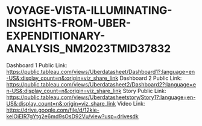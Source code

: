 # VOYAGE-VISTA-ILLUMINATING-INSIGHTS-FROM-UBER-EXPENDITIONARY-ANALYSIS_NM2023TMID37832
Dashboard 1 Public Link: https://public.tableau.com/views/Uberdatasheet/Dashboard1?:language=en-US&:display_count=n&:origin=viz_share_link
Dashboard 2 Public Link: https://public.tableau.com/views/Uberdatasheet2/Dashboard2?:language=en-US&:display_count=n&:origin=viz_share_link
Story Public Link: https://public.tableau.com/views/Uberdatasheetstory/Story1?:language=en-US&:display_count=n&:origin=viz_share_link
Video Link: https://drive.google.com/file/d/12kie-kelOiEIR7gYtg2e6md9sOsD92Vu/view?usp=drivesdk

